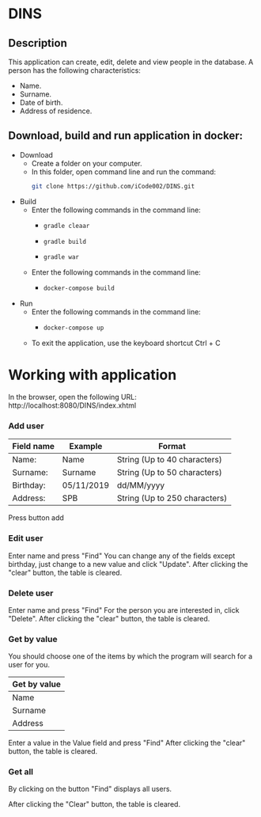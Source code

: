 # DINS
## Description
This application can create, edit, delete and view people in the database.
A person has the following characteristics:
* Name.
* Surname.
* Date of birth.
* Address of residence.
## Download, build and run application in docker:
* Download
  * Create a folder on your computer.
  * In this folder, open command line and run the command:
    ```bash 
    git clone https://github.com/iCode002/DINS.git 
    ```
* Build
  * Enter the following commands in the command line:
    * ```bash 
      gradle cleaar
      ```
    * ```bash 
      gradle build 
      ```
    * ```bash 
      gradle war 
      ```
  * Enter the following commands in the command line:
    * ```bash 
      docker-compose build 
      ```
* Run
  * Enter the following commands in the command line:
    * ```bash 
      docker-compose up 
      ```
  * To exit the application, use the keyboard shortcut Ctrl + C
# Working with application
In the browser, open the following URL: http://localhost:8080/DINS/index.xhtml
### Add user
|Field name  |  Example      |Format                        |
|------------|---------------|------------------------------|
| Name:      | Name          |String (Up to 40 characters)  |
| Surname:   | Surname       |String (Up to 50 characters)  |
| Birthday:  | 05/11/2019    |dd/MM/yyyy                    |
| Address:   | SPB           |String  (Up to 250 characters)|

Press button add
### Edit user
Enter name and press "Find"
You can change any of the fields except birthday, just change to a new value and click "Update".
After clicking the "clear" button, the table is cleared.
### Delete user
Enter name and press "Find"
For the person you are interested in, click "Delete".
After clicking the "clear" button, the table is cleared.
### Get by value
You should choose one of the items by which the program will search for a user for you.

| Get by value|
|-------------|
| Name        |
| Surname     |
| Address     |

Enter a value in the Value field and press "Find"
After clicking the "clear" button, the table is cleared.
### Get all
By clicking on the button "Find" displays all users.

After clicking the "Сlear" button, the table is cleared.
